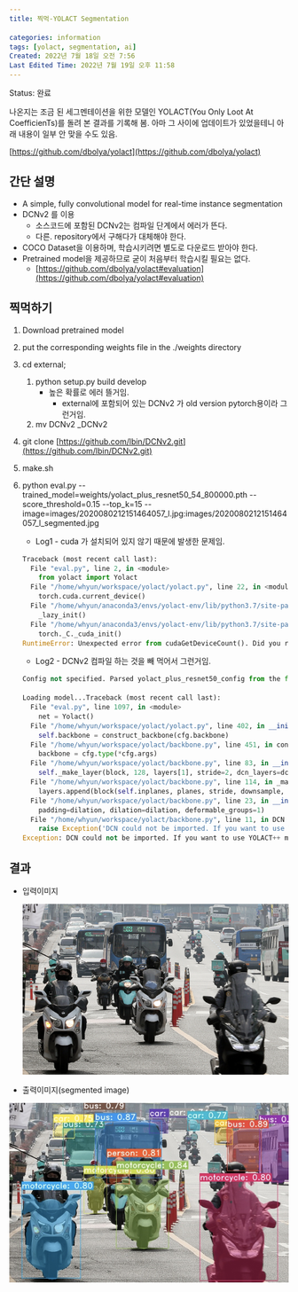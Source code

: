 ```yaml
---
title: 찍먹-YOLACT Segmentation

categories: information
tags: [yolact, segmentation, ai]
Created: 2022년 7월 18일 오전 7:56
Last Edited Time: 2022년 7월 19일 오후 11:58
---
```

Status: 완료

나온지는 조금 된 세그멘테이션을 위한 모델인 YOLACT(You Only Loot At CoefficienTs)를 돌려 본 결과를 기록해 봄. 아마 그 사이에 업데이트가 있었을테니 아래 내용이 일부 안 맞을 수도 있음. 

[https://github.com/dbolya/yolact](https://github.com/dbolya/yolact)

## 간단 설명

- A simple, fully convolutional model for real-time instance segmentation
- DCNv2 를 이용
    - 소스코드에 포함된 DCNv2는 컴파일 단계에서 에러가 뜬다.
    - 다른. repository에서 구해다가 대체해야 한다.
- COCO Dataset을 이용하며, 학습시키려면 별도로 다운로드 받아야 한다.
- Pretrained model을 제공하므로 굳이 처음부터 학습시킬 필요는 없다.
    - [https://github.com/dbolya/yolact#evaluation](https://github.com/dbolya/yolact#evaluation)

## 찍먹하기

1. Download pretrained model
2. put the corresponding weights file in the ./weights directory
3. cd external;
    1. python setup.py build develop
        - 높은 확률로 에러 뜰거임.
            - external에 포함되어 있는 DCNv2 가 old version pytorch용이라 그런거임.
    2. mv DCNv2 _DCNv2
4. git clone [https://github.com/lbin/DCNv2.git](https://github.com/lbin/DCNv2.git)
5. make.sh
6. python eval.py --trained_model=weights/yolact_plus_resnet50_54_800000.pth --score_threshold=0.15 --top_k=15 --image=images/2020080212151464057_l.jpg:images/2020080212151464057_l_segmented.jpg
    - Log1 - cuda 가 설치되어 있지 않기 때문에 발생한 문제임.
    
    ```python
    Traceback (most recent call last):
      File "eval.py", line 2, in <module>
        from yolact import Yolact
      File "/home/whyun/workspace/yolact/yolact.py", line 22, in <module>
        torch.cuda.current_device()
      File "/home/whyun/anaconda3/envs/yolact-env/lib/python3.7/site-packages/torch/cuda/__init__.py", line 366, in current_device
        _lazy_init()
      File "/home/whyun/anaconda3/envs/yolact-env/lib/python3.7/site-packages/torch/cuda/__init__.py", line 172, in _lazy_init
        torch._C._cuda_init()
    RuntimeError: Unexpected error from cudaGetDeviceCount(). Did you run some cuda functions before calling NumCudaDevices() that might have already set an error? Error 804: forward compatibility was attempted on non supported HW
    ```
    
    - Log2 - DCNv2 컴파일 하는 것을 빼 먹어서 그런거임.
    
    ```python
    Config not specified. Parsed yolact_plus_resnet50_config from the file name.
    
    Loading model...Traceback (most recent call last):
      File "eval.py", line 1097, in <module>
        net = Yolact()
      File "/home/whyun/workspace/yolact/yolact.py", line 402, in __init__
        self.backbone = construct_backbone(cfg.backbone)
      File "/home/whyun/workspace/yolact/backbone.py", line 451, in construct_backbone
        backbone = cfg.type(*cfg.args)
      File "/home/whyun/workspace/yolact/backbone.py", line 83, in __init__
        self._make_layer(block, 128, layers[1], stride=2, dcn_layers=dcn_layers[1], dcn_interval=dcn_interval)
      File "/home/whyun/workspace/yolact/backbone.py", line 114, in _make_layer
        layers.append(block(self.inplanes, planes, stride, downsample, self.norm_layer, self.dilation, use_dcn=use_dcn))
      File "/home/whyun/workspace/yolact/backbone.py", line 23, in __init__
        padding=dilation, dilation=dilation, deformable_groups=1)
      File "/home/whyun/workspace/yolact/backbone.py", line 11, in DCN
        raise Exception('DCN could not be imported. If you want to use YOLACT++ models, compile DCN. Check the README for instructions.')
    Exception: DCN could not be imported. If you want to use YOLACT++ models, compile DCN. Check the README for instructions.
    ```
    

## 결과

- 입력이미지
    
    ![Untitled](/assets/images/2022-07-19-찍먹-YOLACT-Segmentation/Untitled.png)
    
- 출력이미지(segmented image)

![Untitled](/assets/images/2022-07-19-찍먹-YOLACT-Segmentation/Untitled%201.png)